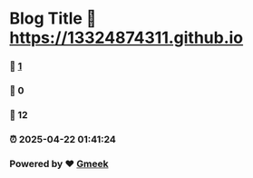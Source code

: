 # Blog Title :link: https://13324874311.github.io 
### :page_facing_up: [1](https://13324874311.github.io/tag.html) 
### :speech_balloon: 0 
### :hibiscus: 12 
### :alarm_clock: 2025-04-22 01:41:24 
### Powered by :heart: [Gmeek](https://github.com/Meekdai/Gmeek)
